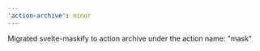 ```yaml
---
'action-archive': minor
---
```


Migrated svelte-maskify to action archive under the action name: "mask"
